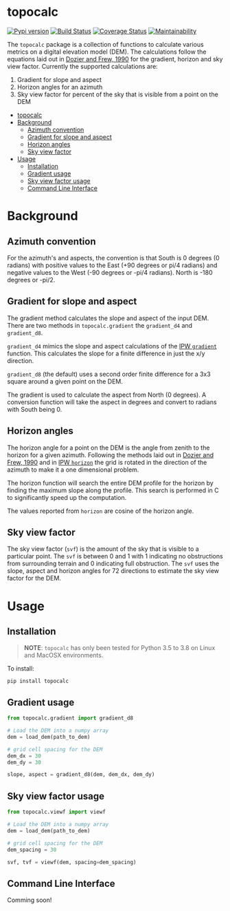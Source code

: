 # topocalc

[![Pypi version](https://img.shields.io/pypi/v/topocalc.svg)](https://pypi.python.org/pypi/topocalc)
[![Build Status](https://travis-ci.com/USDA-ARS-NWRC/topocalc.svg?branch=main)](https://travis-ci.com/USDA-ARS-NWRC/topocalc)
[![Coverage Status](https://coveralls.io/repos/github/USDA-ARS-NWRC/topocalc/badge.svg?branch=main)](https://coveralls.io/github/USDA-ARS-NWRC/topocalc?branch=main)
[![Maintainability](https://api.codeclimate.com/v1/badges/20930fef2e7b7fe91dd3/maintainability)](https://codeclimate.com/github/USDA-ARS-NWRC/topocalc/maintainability)

The `topocalc` package is a collection of functions to calculate various metrics on a digital elevation model (DEM). The calculations follow the equations laid out in [Dozier and Frew, 1990](https://doi.org/10.1109/36.58986) for the gradient, horizon and sky view factor. Currently the supported calculations are:

1. Gradient for slope and aspect
2. Horizon angles for an azimuth
3. Sky view factor for percent of the sky that is visible from a point on the DEM

- [topocalc](#topocalc)
- [Background](#background)
  - [Azimuth convention](#azimuth-convention)
  - [Gradient for slope and aspect](#gradient-for-slope-and-aspect)
  - [Horizon angles](#horizon-angles)
  - [Sky view factor](#sky-view-factor)
- [Usage](#usage)
  - [Installation](#installation)
  - [Gradient usage](#gradient-usage)
  - [Sky view factor usage](#sky-view-factor-usage)
  - [Command Line Interface](#command-line-interface)

# Background

## Azimuth convention

For the azimuth's and aspects, the convention is that South is 0 degrees (0 radians) with positive values to the East (+90 degrees or pi/4 radians) and negative values to the West (-90 degrees or -pi/4 radians). North is -180 degrees or -pi/2.

## Gradient for slope and aspect

The gradient method calculates the slope and aspect of the input DEM. There are two methods in `topocalc.gradient` the `gradient_d4` and `gradient_d8`.

`gradient_d4` mimics the slope and aspect calculations of the [IPW `gradient`](https://github.com/USDA-ARS-NWRC/ipw/tree/main/src/bin/topocalc/gradient) function. This calculates the slope for a finite difference in just the x/y direction.

`gradient_d8` (the default) uses a second order finite difference for a 3x3 square around a given point on the DEM.

The gradient is used to calculate the aspect from North (0 degrees). A conversion function will take the aspect in degrees and convert to radians with South being 0.

## Horizon angles

The horizon angle for a point on the DEM is the angle from zenith to the horizon for a given azimuth. Following the methods laid out in [Dozier and Frew, 1990](https://doi.org/10.1109/36.58986) and in [IPW `horizon`](https://github.com/USDA-ARS-NWRC/ipw/tree/main/src/bin/topocalc/horizon) the grid is rotated in the direction of the azimuth to make it a one dimensional problem.

The horizon function will search the entire DEM profile for the horizon by finding the maximum slope along the profile. This search is performed in C to significantly speed up the computation.

The values reported from `horizon` are cosine of the horizon angle.

## Sky view factor

The sky view factor (`svf`) is the amount of the sky that is visible to a particular point. The `svf` is between 0 and 1 with 1 indicating no obstructions from surrounding terrain and 0 indicating full obstruction. The `svf` uses the slope, aspect and horizon angles for 72 directions to estimate the sky view factor for the DEM.

# Usage

## Installation

> **NOTE**: `topocalc` has only been tested for Python 3.5 to 3.8 on Linux and MacOSX environments.

To install:

`pip install topocalc`

## Gradient usage

```python
from topocalc.gradient import gradient_d8

# Load the DEM into a numpy array
dem = load_dem(path_to_dem)

# grid cell spacing for the DEM
dem_dx = 30
dem_dy = 30

slope, aspect = gradient_d8(dem, dem_dx, dem_dy)
```

## Sky view factor usage

```python
from topocalc.viewf import viewf

# Load the DEM into a numpy array
dem = load_dem(path_to_dem)

# grid cell spacing for the DEM
dem_spacing = 30

svf, tvf = viewf(dem, spacing=dem_spacing)
```

## Command Line Interface

Comming soon!
